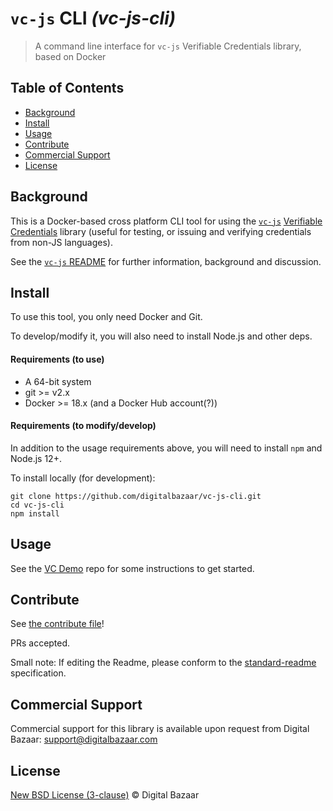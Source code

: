 # `vc-js` CLI _(vc-js-cli)_

> A command line interface for `vc-js` Verifiable Credentials library, based on Docker

## Table of Contents

- [Background](#background)
- [Install](#install)
- [Usage](#usage)
- [Contribute](#contribute)
- [Commercial Support](#commercial-support)
- [License](#license)

## Background

This is a Docker-based cross platform CLI tool for using the 
[`vc-js`](https://github.com/digitalbazaar/vc-js) 
[Verifiable Credentials](https://w3c.github.io/vc-data-model/)
library (useful for testing, or issuing and verifying credentials from non-JS
languages).

See the [`vc-js` README](https://github.com/digitalbazaar/vc-js) for further
information, background and discussion. 

## Install

To use this tool, you only need Docker and Git. 

To develop/modify it, you will also need to install Node.js and other deps. 

#### Requirements (to use)
* A 64-bit system
* git >= v2.x
* Docker >= 18.x (and a Docker Hub account(?))

#### Requirements (to modify/develop)

In addition to the usage requirements above, you will need to install `npm`
and Node.js 12+.

To install locally (for development):
```
git clone https://github.com/digitalbazaar/vc-js-cli.git
cd vc-js-cli
npm install
```

## Usage

See the [VC Demo](https://github.com/digitalbazaar/vc-demo) repo for some
instructions to get started.

## Contribute

See [the contribute file](https://github.com/digitalbazaar/bedrock/blob/master/CONTRIBUTING.md)!

PRs accepted.

Small note: If editing the Readme, please conform to the
[standard-readme](https://github.com/RichardLitt/standard-readme) specification.

## Commercial Support

Commercial support for this library is available upon request from
Digital Bazaar: support@digitalbazaar.com

## License

[New BSD License (3-clause)](LICENSE) © Digital Bazaar
